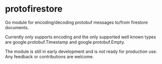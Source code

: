# protofirestore

Go module for encoding/decoding protobuf messages to/from firestore documents.

Currently only supports encoding and the only supported well known types are google.protobuf.Timestamp and google.protobuf.Empty.

The module is still in early development and is not ready for production use. Any feedback or contributions are welcome.
